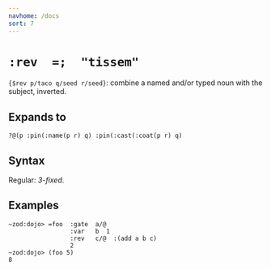 ```yaml
---
navhome: /docs
sort: 7
---
```


# `:rev  =;  "tissem"`

`{$rev p/taco q/seed r/seed}`: combine a named and/or typed noun with the
subject, inverted.

## Expands to

```
?@(p :pin(:name(p r) q) :pin(:cast(:coat(p r) q)
```

## Syntax

Regular: *3-fixed*.

## Examples

```
~zod:dojo> =foo  :gate  a/@
                 :var   b  1
                 :rev   c/@  :(add a b c)
                 2
~zod:dojo> (foo 5)
8
```
